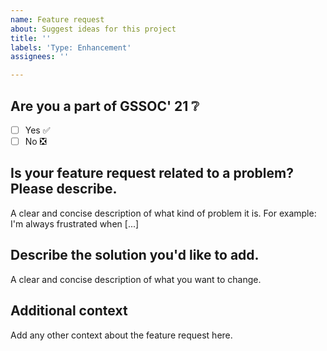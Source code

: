 ```yaml
---
name: Feature request
about: Suggest ideas for this project
title: ''
labels: 'Type: Enhancement'
assignees: ''

---
```


## Are you a part of GSSOC' 21 ❔
- [ ] Yes ✅
- [ ] No  ❎

## Is your feature request related to a problem? Please describe.
A clear and concise description of what kind of problem it is. For example: I'm always frustrated when [...]

## Describe the solution you'd like to add.
A clear and concise description of what you want to change.

## Additional context
Add any other context about the feature request here.
